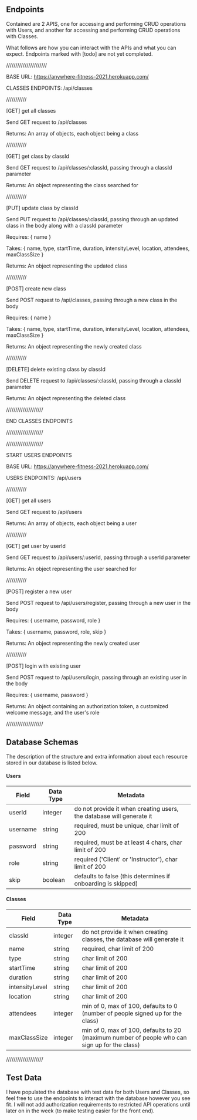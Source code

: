 ## Endpoints

Contained are 2 APIS, one for accessing and performing CRUD operations with Users, and another for accessing and performing CRUD operations with Classes.

What follows are how you can interact with the APIs and what you can expect. Endpoints marked with [todo] are not yet completed.

//////////////////////

BASE URL: https://anywhere-fitness-2021.herokuapp.com/

CLASSES ENDPOINTS: /api/classes

///////////

[GET] get all classes

Send GET request to /api/classes

Returns: An array of objects, each object being a class

///////////

[GET] get class by classId

Send GET request to /api/classes/:classId, passing through a classId parameter

Returns: An object representing the class searched for

///////////

[PUT] update class by classId

Send PUT request to /api/classes/:classId, passing through an updated class in the body along with a classId parameter

Requires: { name }

Takes: { name, type, startTime, duration, intensityLevel, location, attendees, maxClassSize }

Returns: An object representing the updated class

///////////

[POST] create new class

Send POST request to /api/classes, passing through a new class in the body

Requires: { name }

Takes: { name, type, startTime, duration, intensityLevel, location, attendees, maxClassSize }

Returns: An object representing the newly created class

///////////

[DELETE] delete existing class by classId

Send DELETE request to /api/classes/:classId, passing through a classId parameter

Returns: An object representing the deleted class

////////////////////

END CLASSES ENDPOINTS

////////////////////

////////////////////

START USERS ENDPOINTS

BASE URL: https://anywhere-fitness-2021.herokuapp.com/

USERS ENDPOINTS: /api/users

///////////

[GET] get all users

Send GET request to /api/users

Returns: An array of objects, each object being a user

///////////

[GET] get user by userId

Send GET request to /api/users/:userId, passing through a userId parameter

Returns: An object representing the user searched for

///////////

[POST] register a new user

Send POST request to /api/users/register, passing through a new user in the body

Requires: { username, password, role }

Takes: { username, password, role, skip }

Returns: An object representing the newly created user

///////////

[POST] login with existing user

Send POST request to /api/users/login, passing through an existing user in the body

Requires: { username, password }

Returns: An object containing an authorization token, a customized welcome message, and the user's role

////////////////////

## Database Schemas

The description of the structure and extra information about each resource stored in our database is listed below.

#### Users

| Field       | Data Type | Metadata                                                                    
| ----------- | --------- | --------------------------------------------------------------------------- |
| userId      | integer   | do not provide it when creating users, the database will generate it        |
| username    | string    | required, must be unique, char limit of 200                                 |
| password    | string    | required, must be at least 4 chars, char limit of 200                       |
| role        | string    | required ('Client' or 'Instructor'), char limit of 200                      |
| skip        | boolean   | defaults to false (this determines if onboarding is skipped)                |

#### Classes

| Field          | Data Type | Metadata                                                                     
| -----------    | --------- | --------------------------------------------------------------------------------------------- |
| classId        | integer   | do not provide it when creating classes, the database will generate it                        |
| name           | string    | required, char limit of 200                                                                   |
| type           | string    | char limit of 200                                                                             |
| startTime      | string    | char limit of 200                                                                             |
| duration       | string    | char limit of 200                                                                             |
| intensityLevel | string    | char limit of 200                                                                             |
| location       | string    | char limit of 200                                                                             |
| attendees      | integer   | min of 0, max of 100, defaults to 0 (number of people signed up for the class)                |
| maxClassSize   | integer   | min of 0, max of 100, defaults to 20 (maximum number of people who can sign up for the class) |

////////////////////

## Test Data

I have populated the database with test data for both Users and Classes, so feel free to use the endpoints to interact with the database however you see fit. I will not add authorization requirements to restricted API operations until later on in the week (to make testing easier for the front end).

